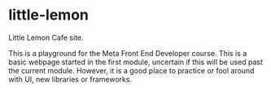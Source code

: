 # little-lemon

Little Lemon Cafe site.

This is a playground for the Meta Front End Developer course.
This is a basic webpage started in the first module, uncertain if this will be used past the current module.
However, it is a good place to practice or fool around with UI, new libraries or frameworks.
